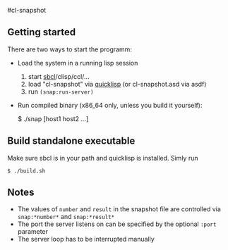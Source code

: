#cl-snapshot

## Getting started

There are two ways to start the programm:

* Load the system in a running lisp session
  1. start [sbcl](http://www.sbcl.org)/clisp/ccl/...
  2. load "cl-snapshot" via [quicklisp](http://www.quicklisp.org/beta/) (or cl-snapshot.asd via asdf)
  3. run `(snap:run-server)`
* Run compiled binary (x86_64 only, unless you build it yourself):

    $ ./snap [host1 host2 ...]


## Build standalone executable

Make sure sbcl is in your path and quicklisp is installed.
Simly run

    $ ./build.sh


## Notes

* The values of `number` and `result` in the snapshot file are controlled via `snap:*number*` and `snap:*result*`
* The port the server listens on can be specified by the optional `:port` parameter
* The server loop has to be interrupted manually